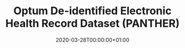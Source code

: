 ---
title: "Optum De-identified Electronic Health Record Dataset (PANTHER)"
subtitle: ""
summary: "Optum’s  de-identified Electronic Health Record  data medical records database. The medical record data includes clinical information, inclusive of prescriptions as prescribed and administered, lab results, vital signs, body measurements, diagnoses, procedures, and   information derived from clinical notes using Natural Language Processing (NLP)."
owners:
  - organisation: "Janssen R&D"
    lead: "Janssen R&D"
    alternate: "See Grid"
country: "USA"
source_types: 
    - "General practice electronic health records"
omop: "CDM v5.3"
dbms: "SQL Server"
patient_count: "93m"
has_covid: "N"
first_time: "No"
data_history: "2006 – "
references: [""]

authors: 
    - "Janssen R&D"
    - "See Grid"
tags: []
categories: ["dataset"]
date: 2020-03-28T00:00:00+01:00
lastmod: 2020-03-28T00:00:00+01:00
featured: false
draft: false

links:
    - icon: globe
      icon_pack: fas
      name: More information
      url: ""
image:
      placement: 1
      caption: ""
      focal_point: ""
      preview_only: false
      alt_text: ""
projects: []
---